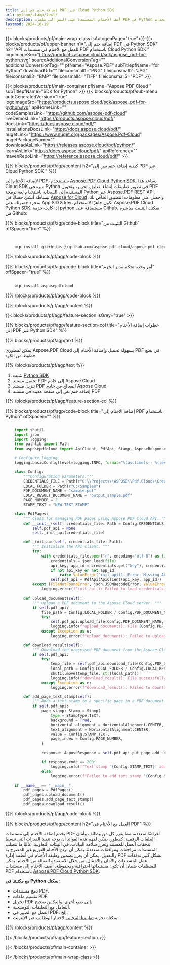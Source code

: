 ```yaml
---
title: إضافة ختم نص إلى PDF عبر Cloud Python SDK
url: python/stamp/text/
description: أضف الأختام المعتمدة على النص إلى ملفات PDF في Python باستخدام Aspose.PDF Cloud SDK. أتمتة تسمية المستندات.
lastmod: 2024-10-19
---
```


{{< blocks/products/pf/main-wrap-class isAutogenPage="true">}}
{{< blocks/products/pf/upper-banner h1="إضافة ختم إلى PDF في Python SDK" h2="API للعمل مع الأختام في مستندات PDF باستخدام Cloud Python SDK." logoImageSrc="https://products.aspose.cloud/sdk/aspose_pdf-for-python.svg" sourceAdditionalConversionTag="" additionalConversionTag="" pfName="Aspose.PDF" subTitlepfName="for Python" downloadUrl="" fileiconsmall1="PNG" fileiconsmall2="JPG" fileiconsmall3="BMP" fileiconsmall4="TIFF" fileiconsmall5="PDF" >}}

{{< blocks/products/pf/main-container pfName="Aspose.PDF Cloud " subTitlepfName="SDK for Python" >}}
{{< blocks/products/pf/sub-menu autoGeneratedVersion="true" logoImageSrc="https://products.aspose.cloud/sdk/aspose_pdf-for-python.svg" apiHomeLink="" codeSamplesLink="https://github.com/aspose-pdf-cloud" liveDemosLink="https://products.aspose.cloud/pdf/" docsLink="https://docs.aspose.cloud/pdf/" installationsDocsLink="https://docs.aspose.cloud/pdf/" nugetLink="https://www.nuget.org/packages/Aspose.Pdf-Cloud" nugetPackageName="" downloadAsLink="https://releases.aspose.cloud/pdf/python/" learnAsLink="https://docs.aspose.cloud/pdf/" apiReference="" mavenRepoLink="https://reference.aspose.cloud/pdf/" >}}

{{% blocks/products/pf/agp/content h2="كيفية إضافة ختم نص إلى PDF عبر Cloud Python SDK " %}}

لإضافة الأختام إلى PDF، سنستخدم
[Aspose.PDF Cloud Python SDK](https://products.aspose.cloud/pdf/python/). يساعد هذا Cloud SDK مبرمجي Python في تطوير تطبيقات إنشاء، تعليق، تحرير، وتحويل PDF المستندة إلى السحابة باستخدام لغة برمجة Python عبر Aspose.PDF REST API. ببساطة أنشئ حسابًا في [Aspose for Cloud](https://dashboard.aspose.cloud/#/apps) واحصل على معلومات التطبيق الخاص بك. بمجرد حصولك على App SID & key، تكون جاهزًا لاستخدام Aspose.PDF Cloud Python SDK. إذا كانت حزمة python مستضافة على Github، يمكنك التثبيت مباشرة من Github:

{{% blocks/products/pf/agp/code-block title="التثبيت من Github" offSpacer="true" %}}

```bash

     
    pip install git+https://github.com/aspose-pdf-cloud/aspose-pdf-cloud-python.git


```

{{% /blocks/products/pf/agp/code-block %}}

{{% blocks/products/pf/agp/code-block title="أمر وحدة تحكم مدير الحزم" offSpacer="true" %}}

```bash
     
    pip install asposepdfcloud

```

{{% /blocks/products/pf/agp/code-block %}}

{{% /blocks/products/pf/agp/content %}}

{{< blocks/products/pf/agp/feature-section isGrey="true" >}}

{{% blocks/products/pf/agp/feature-section-col title="خطوات إضافة الأختام إلى PDF عبر Python SDK" %}}

{{% blocks/products/pf/agp/text %}}

يمكن لمطوري Aspose.PDF Cloud بسهولة تحميل وإضافة الأختام إلى PDF في بضع خطوط من الكود.

{{% /blocks/products/pf/agp/text %}}

1. تثبيت [Python SDK](https://pypi.org/project/asposepdfcloud/)
2. تحميل مستند PDF إلى خادم Aspose Cloud
3. تنزيل مستند PDF المعالج من خادم Aspose Cloud
4. إضافة ختم نص إلى صفحة معينة في مستند PDF

{{% /blocks/products/pf/agp/feature-section-col %}}

{{% blocks/products/pf/agp/code-block title="إضافة الأختام إلى PDF باستخدام Python" offSpacer="" %}}

```python

    import shutil
    import json
    import logging
    from pathlib import Path
    from asposepdfcloud import ApiClient, PdfApi, Stamp, AsposeResponse, HorizontalAlignment, StampType

    # Configure logging
    logging.basicConfig(level=logging.INFO, format="%(asctime)s - %(levelname)s - %(message)s")

    class Config:
        """Configuration parameters."""
        CREDENTIALS_FILE = Path(r"C:\\Projects\\ASPOSE\\Pdf.Cloud\\Credentials\\credentials.json")
        LOCAL_FOLDER = Path(r"C:\Samples")
        PDF_DOCUMENT_NAME = "sample.pdf"
        LOCAL_RESULT_DOCUMENT_NAME = "output_sample.pdf"
        PAGE_NUMBER = 2
        STAMP_TEXT = "NEW TEXT STAMP"

    class PdfPages:
        """ Class for managing PDF pages using Aspose PDF Cloud API. """
        def __init__(self, credentials_file: Path = Config.CREDENTIALS_FILE):
            self.pdf_api = None
            self._init_api(credentials_file)

        def _init_api(self, credentials_file: Path):
            """ Initialize the API client. """
            try:
                with credentials_file.open("r", encoding="utf-8") as file:
                    credentials = json.load(file)
                    api_key, app_id = credentials.get("key"), credentials.get("id")
                    if not api_key or not app_id:
                        raise ValueError("init_api(): Error: Missing API keys in the credentials file.")
                    self.pdf_api = PdfApi(ApiClient(api_key, app_id))
            except (FileNotFoundError, json.JSONDecodeError, ValueError) as e:
                logging.error(f"init_api(): Failed to load credentials: {e}")

        def upload_document(self):
            """ Upload a PDF document to the Aspose Cloud server. """
            if self.pdf_api:
                file_path = Config.LOCAL_FOLDER / Config.PDF_DOCUMENT_NAME
                try:
                    self.pdf_api.upload_file(Config.PDF_DOCUMENT_NAME, str(file_path))
                    logging.info(f"upload_document(): File {Config.PDF_DOCUMENT_NAME} uploaded successfully.")
                except Exception as e:
                    logging.error(f"upload_document(): Failed to upload file: {e}")

        def download_result(self):
            """ Download the processed PDF document from the Aspose Cloud server. """
            if self.pdf_api:
                try:
                    temp_file = self.pdf_api.download_file(Config.PDF_DOCUMENT_NAME)
                    local_path = Config.LOCAL_FOLDER / Config.LOCAL_RESULT_DOCUMENT_NAME
                    shutil.move(temp_file, str(local_path))
                    logging.info(f"download_result(): File successfully downloaded: {local_path}")
                except Exception as e:
                    logging.error(f"download_result(): Failed to download file: {e}")

        def add_page_text_stamp(self):
            """ Adds a text stamp to a specific page in a PDF document. """
            if self.pdf_api:
                page_stamp: Stamp = Stamp(
                    type = StampType.TEXT,
                    background = True,
                    horizontal_alignment = HorizontalAlignment.CENTER,
                    text_alignment = HorizontalAlignment.CENTER,
                    value = Config.STAMP_TEXT,
                    page_index = Config.PAGE_NUMBER,
                )

                response: AsposeResponse = self.pdf_api.put_page_add_stamp(Config.PDF_DOCUMENT_NAME, Config.PAGE_NUMBER, page_stamp)

                if response.code == 200:
                    logging.info(f"Text stamp '{Config.STAMP_TEXT}' added to page #{Config.PAGE_NUMBER}.")
                else:
                    logging.error(f"Failed to add text stamp '{Config.STAMP_TEXT}' to page #{Config.PAGE_NUMBER}.")

    if __name__ == "__main__":
        pdf_pages = PdfPages()
        pdf_pages.upload_document()
        pdf_pages.add_page_text_stamp()
        pdf_pages.download_result()
```

{{% /blocks/products/pf/agp/code-block %}}

{{% blocks/products/pf/agp/content h2="العمل مع الأختام في PDF" %}}

يخدم إضافة الأختام إلى مستندات PDF أغراضًا متعددة، مما يعزز كل من وظائف وأمان الملفات الرقمية. كمطور، يمكن لفهم هذه الفوائد أن يوجه تنفيذ الميزات التي تبسط تدفقات العمل للمستند وتعزز سلامة البيانات.​ في البيئات التعاونية، غالبًا ما تتطلب المستندات مراجعات وموافقات متعددة. يمكن أن تردع الأختام التوزيع غير المصرح به والتعديل. يمكن أن يعزز تضمين وظيفة الأختام في أنظمة إدارة PDF بشكل كبير تدفقات عمل المستندات والأمان والامتثال. من خلال الاستفادة الفعالة من الأختام، يمكن للمنظمات ضمان أن تكون مستنداتها احترافية ومحفوظة.
أضف الأختام إلى مستندات PDF باستخدام [Aspose.PDF Cloud Python SDK](https://products.aspose.cloud/pdf/python/).

**مع مكتبتنا في Python يمكنك:**

+ دمج مستندات PDF.
+ تقسيم ملفات PDF.
+ تحويل PDF إلى صيغ أخرى، والعكس صحيح.
+ التعامل مع التعليقات التوضيحية.
+ العمل مع الصور في PDF، إلخ.
+ يمكنك تجربة [تطبيقنا المجاني](https://products.aspose.app/pdf/family) لاختبار الوظائف عبر الإنترنت.

{{% /blocks/products/pf/agp/content %}}

{{< /blocks/products/pf/agp/feature-section >}}

{{< /blocks/products/pf/main-container >}}

{{< /blocks/products/pf/main-wrap-class >}}
